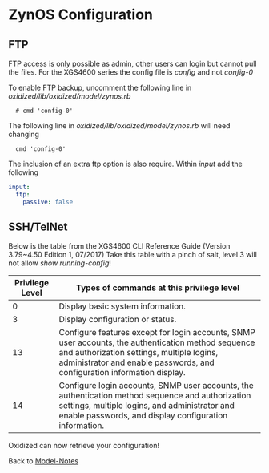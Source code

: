 # ZynOS Configuration

## FTP

FTP access is only possible as admin, other users can login but cannot pull the files.
For the XGS4600 series the config file is _config_ and not _config-0_

To enable FTP backup, uncomment the following line in _oxidized/lib/oxidized/model/zynos.rb_
```text
  # cmd 'config-0'
```

The following line in _oxidized/lib/oxidized/model/zynos.rb_ will need changing

```text
  cmd 'config-0'
```

The inclusion of an extra ftp option is also require. Within _input_ add the following

```yaml
input:
  ftp:
    passive: false
```

## SSH/TelNet

Below is the table from the XGS4600 CLI Reference Guide (Version 3.79~4.50 Edition 1, 07/2017)
Take this table with a pinch of salt, level 3 will not allow _show running-config_!

Privilege Level | Types of commands at this privilege level
----------------|-------------------------------------------
0|Display basic system information.
3|Display configuration or status.
13|Configure features except for login accounts, SNMP user accounts, the authentication method sequence and authorization settings, multiple logins, administrator and enable passwords, and configuration information display.
14|Configure login accounts, SNMP user accounts, the authentication method sequence and authorization settings, multiple logins, and administrator and enable passwords, and display configuration information.

Oxidized can now retrieve your configuration!

Back to [Model-Notes](README.md)
